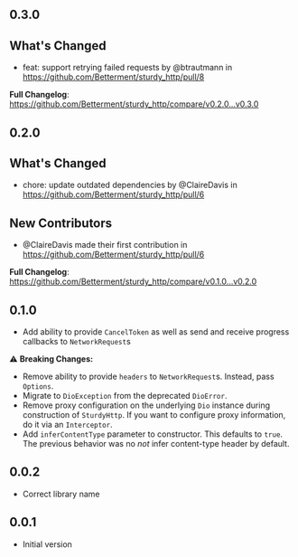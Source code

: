 ## 0.3.0

## What's Changed
* feat: support retrying failed requests by @btrautmann in https://github.com/Betterment/sturdy_http/pull/8

**Full Changelog**: https://github.com/Betterment/sturdy_http/compare/v0.2.0...v0.3.0

## 0.2.0

## What's Changed
* chore: update outdated dependencies by @ClaireDavis in https://github.com/Betterment/sturdy_http/pull/6

## New Contributors
* @ClaireDavis made their first contribution in https://github.com/Betterment/sturdy_http/pull/6

**Full Changelog**: https://github.com/Betterment/sturdy_http/compare/v0.1.0...v0.2.0

## 0.1.0

- Add ability to provide `CancelToken` as well as send and receive progress callbacks to `NetworkRequest`s

:warning: **Breaking Changes:**

- Remove ability to provide `headers` to `NetworkRequest`s. Instead, pass `Options`.
- Migrate to `DioException` from the deprecated `DioError`.
- Remove proxy configuration on the underlying `Dio` instance during construction of `SturdyHttp`. If you want to configure proxy information, do it via an `Interceptor`.
- Add `inferContentType` parameter to constructor. This defaults to `true`. The previous behavior was no _not_ infer content-type header by default.

## 0.0.2

- Correct library name

## 0.0.1

- Initial version
